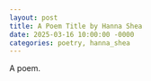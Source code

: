 ```yaml
---
layout: post
title: A Poem Title by Hanna Shea
date: 2025-03-16 10:00:00 -0000
categories: poetry, hanna_shea
---
```


A poem.
